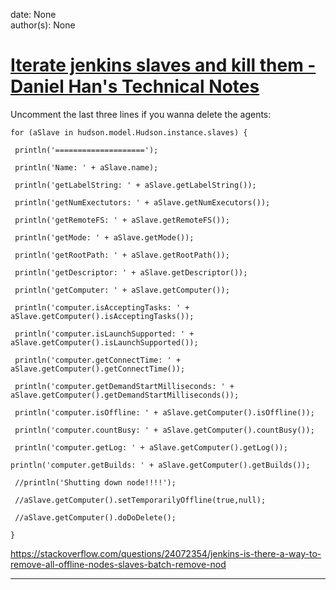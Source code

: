 
date: None  
author(s): None  

# [Iterate jenkins slaves and kill them - Daniel Han's Technical Notes](https://sites.google.com/site/xiangyangsite/home/technical-tips/software-development/jenkins/iterate-jenkins-slaves-and-kill-them)

  


Uncomment the last three lines if you wanna delete the agents: 

`for (aSlave in hudson.model.Hudson.instance.slaves) {`

` println('====================');`

` println('Name: ' + aSlave.name);`

` println('getLabelString: ' + aSlave.getLabelString());`

` println('getNumExectutors: ' + aSlave.getNumExecutors());`

` println('getRemoteFS: ' + aSlave.getRemoteFS());`

` println('getMode: ' + aSlave.getMode());`

` println('getRootPath: ' + aSlave.getRootPath());`

` println('getDescriptor: ' + aSlave.getDescriptor());`

` println('getComputer: ' + aSlave.getComputer());`

` println('computer.isAcceptingTasks: ' + aSlave.getComputer().isAcceptingTasks());`

` println('computer.isLaunchSupported: ' + aSlave.getComputer().isLaunchSupported());`

` println('computer.getConnectTime: ' + aSlave.getComputer().getConnectTime());`

` println('computer.getDemandStartMilliseconds: ' + aSlave.getComputer().getDemandStartMilliseconds());`

` println('computer.isOffline: ' + aSlave.getComputer().isOffline());`

` println('computer.countBusy: ' + aSlave.getComputer().countBusy());`

` println('computer.getLog: ' + aSlave.getComputer().getLog());`

` println('computer.getBuilds: ' + aSlave.getComputer().getBuilds()); `

` //println('Shutting down node!!!!');`

` //aSlave.getComputer().setTemporarilyOffline(true,null);`

` //aSlave.getComputer().doDoDelete();`

`}`

https://stackoverflow.com/questions/24072354/jenkins-is-there-a-way-to-remove-all-offline-nodes-slaves-batch-remove-nod  
  
---

